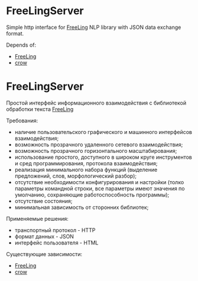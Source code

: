 # FreeLingServer
Simple http interface for [FreeLing](https://github.com/TALP-UPC/FreeLing) NLP library with JSON data exchange format.

Depends of:

* [FreeLing](https://github.com/TALP-UPC/FreeLing)
* [crow](https://github.com/ipkn/crow)

# FreeLingServer
Простой интерфейс информационного взаимодействия с библиотекой обработки текста 
[FreeLing](https://github.com/TALP-UPC/FreeLing)

Требования:

* наличие пользовательского графического и машинного интерфейсов взаимодействия;
* возможность прозрачного удаленного сетевого взаимодействия;
* возможность прозрачного горизонтального масштабирования;
* использование простого, доступного в широком круге инструментов и сред программирования, протокола взаимодействия;
* реализация минимального набора функций (выделение предложений, слов, морфологический разбор);
* отсутствие необходимости конфигурирования и настройки (толко параметры командной строки, все параметры имеют значения по умолчанию, сохраняющие работоспособность программы);
* отсутствие состояния;
* минимальная зависимость от сторонних библиотек;

Применяемые решения: 

* транспортный протокол - HTTP
* формат данных - JSON
* интерфейс пользователя - HTML

Существующие зависимости:

* [FreeLing](https://github.com/TALP-UPC/FreeLing)
* [crow](https://github.com/ipkn/crow)

